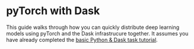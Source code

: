 # pyTorch with Dask

This guide walks through how you can quickly distribute deep learning models using pyTorch and the Dask infrastrucure together.  It assumes you have already completed the [basic Python & Dask task tutorial](parallel-computing/dask_intro.md).

